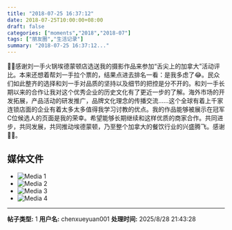 ```yaml
---
title: "2018-07-25 16:37:12"
date: 2018-07-25T10:00:00+08:00
draft: false
categories: ["moments","2018","2018-07"]
tags: ["朋友圈","生活记录"]
summary: "2018-07-25 16:37:12..."
---
```


🙏🏻感谢刘一手火锅埃德蒙顿店选送我的摄影作品来参加“舌尖上的加拿大”活动评比。本来还想着帮刘一手拉个票的，结果点进去排名一看：是我多虑了😂。民众们如此整齐的选择和刘一手对品质的坚持以及细节的把控是分不开的。和刘一手长期以来的合作让我对这个优秀企业的历史文化有了更近一步的了解。海外市场的开发拓展，产品活动的研发推广，品牌文化理念的传播交流……这个全球有着上千家连锁店面的企业有着太多太多值得我学习讨教的优点。我的作品能够被展示在冠军C位候选人的页面是我的荣幸。希望能够长期继续和这样优质的商家合作。共同进步，共同发展，共同推动埃德蒙顿，乃至整个加拿大的餐饮行业的兴盛腾飞。感谢🙏🏻。

## 媒体文件

- ![Media 1](/Moments/photos/2018-07-25/201807251637120.jpg)
- ![Media 2](/Moments/photos/2018-07-25/201807251637121.jpg)
- ![Media 3](/Moments/photos/2018-07-25/201807251637122.jpg)
- ![Media 4](/Moments/photos/2018-07-25/201807251637123.jpg)

---

**帖子类型:** 1
**用户名:** chenxueyuan001
**处理时间:** 2025/8/28 21:43:28